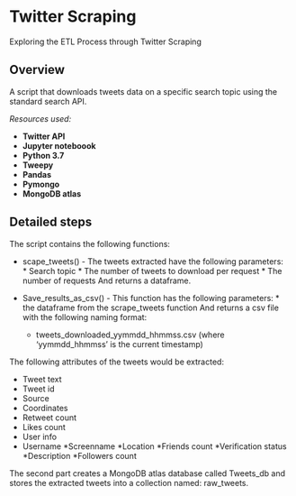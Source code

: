 # Twitter Scraping

Exploring the ETL Process through Twitter Scraping

## Overview
A script that downloads tweets data on a specific search topic using the standard search API. 

*Resources used:*
- **Twitter API**
- **Jupyter noteboook**
- **Python 3.7**
- **Tweepy**
- **Pandas**
- **Pymongo**
- **MongoDB atlas**


## Detailed steps

The script contains the following functions: 

* scape_tweets() - The tweets extracted have the following parameters:<br>
      * Search topic
      * The number of tweets to download per request
      * The number of requests
And returns a dataframe.

* Save_results_as_csv() - This function has the following parameters:
      * the dataframe from the scrape_tweets function
And returns a csv file with the following naming format:<br>
    * tweets_downloaded_yymmdd_hhmmss.csv (where ‘yymmdd_hhmmss’ is the current 	timestamp)<br>


The following attributes of the tweets would be extracted:<br>
   * Tweet text
   * Tweet id
   * Source
   * Coordinates
   * Retweet count
   * Likes count
   * User info
   * Username
        *Screenname
        *Location
        *Friends count
        *Verification status
        *Description
        *Followers count


The second part creates a MongoDB atlas database called Tweets_db and stores the extracted tweets into a 	collection named: raw_tweets.

